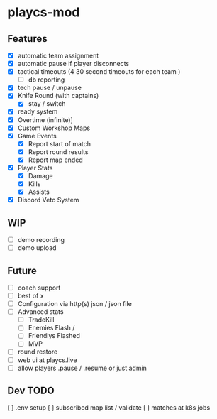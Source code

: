 # playcs-mod

## Features
- [x] automatic team assignment
- [x] automatic pause if player disconnects
- [x] tactical timeouts (4 30 second timeouts for each team )
  - [ ] db reporting
- [x] tech pause / unpause
- [x] Knife Round (with captains)
  - [x] stay / switch
- [x] ready system
- [x] Overtime (infinite)]
- [x] Custom Workshop Maps
- [x] Game Events
    - [x] Report start of match
    - [x] Report round results
    - [x] Report map ended
- [x] Player Stats
    - [x] Damage
    - [x] Kills
    - [x] Assists
- [x] Discord Veto System

## WIP
- [ ] demo recording
- [ ] demo upload

## Future 
- [ ] coach support
- [ ] best of x
- [ ] Configuration via http(s) json / json file
- [ ] Advanced stats
  - [ ] TradeKill
  - [ ] Enemies Flash /
  - [ ] Friendlys Flashed
  - [ ] MVP
- [ ] round restore
- [ ] web ui at playcs.live
- [ ] allow players .pause / .resume or just admin

## Dev TODO
[ ] .env setup
[ ] subscribed map list / validate
[ ] matches at k8s jobs
